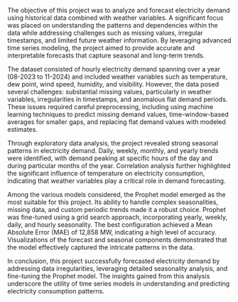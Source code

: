 The objective of this project was to analyze and forecast electricity demand using historical data combined with weather variables. A significant focus was placed on understanding the patterns and dependencies within the data while addressing challenges such as missing values, irregular timestamps, and limited future weather information. By leveraging advanced time series modeling, the project aimed to provide accurate and interpretable forecasts that capture seasonal and long-term trends.

The dataset consisted of hourly electricity demand spanning over a year (08-2023 to 11-2024) and included weather variables such as temperature, dew point, wind speed, humidity, and visibility. However, the data posed several challenges: substantial missing values, particularly in weather variables, irregularities in timestamps, and anomalous flat demand periods. These issues required careful preprocessing, including using machine learning techniques to predict missing demand values, time-window-based averages for smaller gaps, and replacing flat demand values with modeled estimates.

Through exploratory data analysis, the project revealed strong seasonal patterns in electricity demand. Daily, weekly, monthly, and yearly trends were identified, with demand peaking at specific hours of the day and during particular months of the year. Correlation analysis further highlighted the significant influence of temperature on electricity consumption, indicating that weather variables play a critical role in demand forecasting.

Among the various models considered, the Prophet model emerged as the most suitable for this project. Its ability to handle complex seasonalities, missing data, and custom periodic trends made it a robust choice. Prophet was fine-tuned using a grid search approach, incorporating yearly, weekly, daily, and hourly seasonality. The best configuration achieved a Mean Absolute Error (MAE) of 12,858 MW, indicating a high level of accuracy. Visualizations of the forecast and seasonal components demonstrated that the model effectively captured the intricate patterns in the data.

In conclusion, this project successfully forecasted electricity demand by addressing data irregularities, leveraging detailed seasonality analysis, and fine-tuning the Prophet model. The insights gained from this analysis underscore the utility of time series models in understanding and predicting electricity consumption patterns.
